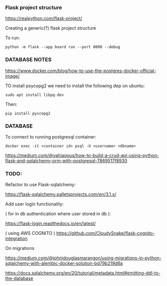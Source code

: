 ### Flask project structure


https://realpython.com/flask-project/

Creating a generic(?) flask project structure


To run:
```
python -m flask --app board run --port 8000 --debug
```


### DATABASE NOTES

https://www.docker.com/blog/how-to-use-the-postgres-docker-official-image/


TO install psycopg2 we need to install the following dep on ubuntu:
```
sudo apt install libpq-dev
```

Then:
```
pip install pyscopg2
```



### DATABASE

To connect to running postgresql container:
```
docker exec -it <container id> psql -U <username> <dbname>
```



https://medium.com/@yahiaqous/how-to-build-a-crud-api-using-python-flask-and-sqlalchemy-orm-with-postgresql-7869517f8930




### TODO:

Refactor to use Flask-sqlalchemy:

https://flask-sqlalchemy.palletsprojects.com/en/3.1.x/


Add user login functionality:

( for in db authentication where user stored in db ):

https://flask-login.readthedocs.io/en/latest/


( using AWS COGNITO )
https://github.com/CloudySnake/flask-cognito-integration



On migrations

https://medium.com/@johnidouglasmarangon/using-migrations-in-python-sqlalchemy-with-alembic-docker-solution-bd79b219d6a



https://docs.sqlalchemy.org/en/20/tutorial/metadata.html#emitting-ddl-to-the-database